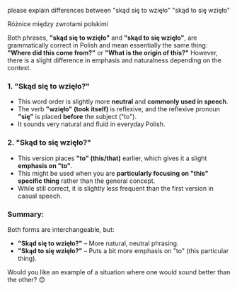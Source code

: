please explain differences between "skąd się to wzięło" "skąd to się wzięło"

Różnice między zwrotami polskimi

Both phrases, **"skąd się to wzięło"** and **"skąd to się wzięło"**, are grammatically correct in Polish and mean essentially the same thing: **"Where did this come from?"** or **"What is the origin of this?"** However, there is a slight difference in emphasis and naturalness depending on the context.

### 1. **"Skąd się to wzięło?"**  
- This word order is slightly more **neutral** and **commonly used in speech**.  
- The verb **"wzięło" (took itself)** is reflexive, and the reflexive pronoun **"się"** is placed **before** the subject ("to").  
- It sounds very natural and fluid in everyday Polish.

### 2. **"Skąd to się wzięło?"**  
- This version places **"to" (this/that)** earlier, which gives it a slight **emphasis on "to"**.  
- This might be used when you are **particularly focusing on "this" specific thing** rather than the general concept.  
- While still correct, it is slightly less frequent than the first version in casual speech.

### Summary:  
Both forms are interchangeable, but:
- **"Skąd się to wzięło?"** – More natural, neutral phrasing.  
- **"Skąd to się wzięło?"** – Puts a bit more emphasis on "to" (this particular thing).  

Would you like an example of a situation where one would sound better than the other? 😊
